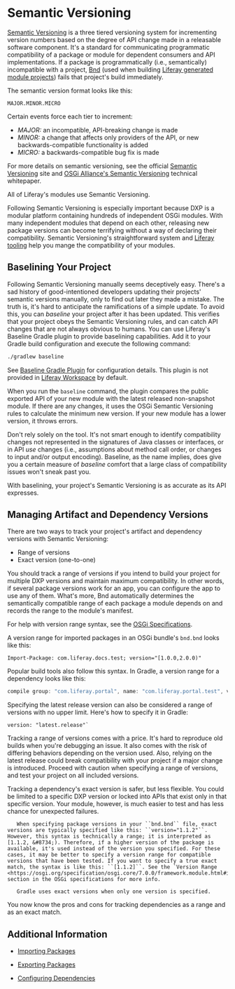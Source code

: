 # Semantic Versioning

[Semantic Versioning](https://semver.org) is a three tiered versioning system for incrementing version numbers based on the degree of API change made in a releasable software component. It's a standard for communicating programmatic compatibility of a package or module for dependent consumers and API implementations. If a package is programmatically (i.e., semantically) incompatible with a project, [Bnd](http://bnd.bndtools.org) (used when building [Liferay generated module projects](../../developing-applications/tooling/blade-cli/generating-projects-with-blade-cli.md)) fails that project's build immediately.

The semantic version format looks like this:

```
MAJOR.MINOR.MICRO
```

Certain events force each tier to increment:

* *MAJOR:* an incompatible, API-breaking change is made
* *MINOR:* a change that affects only providers of the API, or new backwards-compatible functionality is added
* *MICRO:* a backwards-compatible bug fix is made

For more details on semantic versioning, see the official [Semantic Versioning](https://semver.org/) site and [OSGi Alliance's Semantic Versioning](http://www.osgi.org/wp-content/uploads/SemanticVersioning1.pdf) technical whitepaper.

All of Liferay's modules use Semantic Versioning.

Following Semantic Versioning is especially important because DXP is a modular platform containing hundreds of independent OSGi modules. With many independent modules that depend on each other, releasing new package versions can become terrifying without a way of declaring their compatibility. Semantic Versioning's straightforward system and [Liferay tooling](../../developing-applications/tooling/developer-tools-overview.md) help you mange the compatibility of your modules.

## Baselining Your Project

Following Semantic Versioning manually seems deceptively easy. There's a sad history of good-intentioned developers updating their projects' semantic versions manually, only to find out later they made a mistake. The truth is, it's hard to anticipate the ramifications of a simple update. To avoid this, you can *baseline* your project after it has been updated. This verifies that your project obeys the Semantic Versioning rules, and can catch API changes that are not always obvious to humans. 
You can use Liferay's Baseline Gradle plugin to provide baselining capabilities. Add it to your Gradle build configuration and execute the following command:

```bash
./gradlew baseline
```

See [Baseline Gradle Plugin](../../developing-applications/tooling/other-tools/gradle-plugins.md) for configuration details. This plugin is not provided in [Liferay Workspace](../../developing-applications/tooling/liferay-workspace.md) by default.

When you run the `baseline` command, the plugin compares the public exported API of your new module with the latest released non-snapshot module. If there are any changes, it uses the OSGi Semantic Versioning rules to calculate the minimum new version. If your new module has a lower version, it throws errors.

Don't rely solely on the tool. It's not smart enough to identify compatibility changes not represented in the signatures of Java classes or interfaces, or in API *use* changes (i.e., assumptions about method call order, or changes to input and/or output encoding). Baseline, as the name implies, does give you a certain measure of *baseline* comfort that a large class of compatibility issues won't sneak past you.

With baselining, your project's Semantic Versioning is as accurate as its API expresses.

## Managing Artifact and Dependency Versions

There are two ways to track your project's artifact and dependency versions with Semantic Versioning:

* Range of versions
* Exact version (one-to-one)

You should track a range of versions if you intend to build your project for multiple DXP versions and maintain maximum compatibility. In other words, if several package versions work for an app, you can configure the app to use any of them. What's more, Bnd automatically determines the semantically compatible range of each package a module depends on and records the range to the module's manifest.

For help with version range syntax, see the [OSGi Specifications](https://osgi.org/specification/osgi.core/7.0.0/framework.module.html#i3189032).

A version range for imported packages in an OSGi bundle's `bnd.bnd` looks like this:

```properties
Import-Package: com.liferay.docs.test; version="[1.0.0,2.0.0)"
```

Popular build tools also follow this syntax. In Gradle, a version range for a dependency looks like this:

```groovy
compile group: "com.liferay.portal", name: "com.liferay.portal.test", version: "[1.0.0,2.0.0)"
```

Specifying the latest release version can also be considered a range of versions with no upper limit. Here's how to specify it in Gradle:

```properties
version: "latest.release"`
```

Tracking a range of versions comes with a price. It's hard to reproduce old builds when you're debugging an issue. It also comes with the risk of differing behaviors depending on the version used. Also, relying on the latest release could break compatibility with your project if a major change is introduced. Proceed with caution when specifying a range of versions, and test your project on all included versions.

Tracking a dependency's exact version is safer, but less flexible. You could be limited to a specific DXP version or locked into APIs that exist only in that specific version. Your module, however, is much easier to test and has less chance for unexpected failures.

```note::
   When specifying package versions in your ``bnd.bnd`` file, exact versions are typically specified like this: ``version="1.1.2"``. However, this syntax is technically a range; it is interpreted as [1.1.2, &#8734;). Therefore, if a higher version of the package is available, it's used instead of the version you specified. For these cases, it may be better to specify a version range for compatible versions that have been tested. If you want to specify a true exact match, the syntax is like this: ``[1.1.2]``. See the `Version Range <https://osgi.org/specification/osgi.core/7.0.0/framework.module.html#i3189032>`_ section in the OSGi specifications for more info.

   Gradle uses exact versions when only one version is specified.
```

You now know the pros and cons for tracking dependencies as a range and as an exact match.

## Additional Information

* [Importing Packages](./importing-packages.md)

* [Exporting Packages](./exporting-packages.md)

* [Configuring Dependencies](./configuring-dependencies/configuring-dependencies.md)
